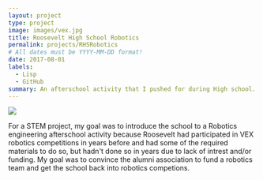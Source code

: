 ```yaml
---
layout: project
type: project
image: images/vex.jpg
title: Roosevelt High School Robotics
permalink: projects/RHSRobotics
# All dates must be YYYY-MM-DD format!
date: 2017-08-01
labels:
  - Lisp
  - GitHub
summary: An afterschool activity that I pushed for during High school.
---
```


<img class="ui image" src="{{ site.baseurl }}/images/Robot.JPG">

For a STEM project, my goal was to introduce the school to a Robotics engineering afterschool activity because Roosevelt had participated in VEX robotics competitions in years before and had some of the required materials to do so, but hadn't done so in years due to lack of intrest and/or funding. My goal was to convince the alumni association to fund a robotics team and get the school back into robotics competions.


